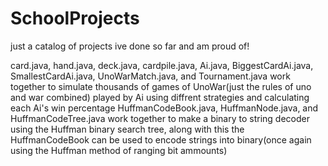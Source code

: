 # SchoolProjects
just a catalog of projects ive done so far and am proud of! 


card.java, hand.java, deck.java, cardpile.java, Ai.java, BiggestCardAi.java, SmallestCardAi.java, UnoWarMatch.java, and Tournament.java work together to simulate thousands of games of UnoWar(just the rules of uno and war combined) played by Ai using diffrent strategies and calculating each Ai's win percentage
HuffmanCodeBook.java, HuffmanNode.java, and HuffmanCodeTree.java work together to make a binary to string decoder using the Huffman binary search tree, along with this the HuffmanCodeBook can be used to encode strings into binary(once again using the Huffman method of ranging bit ammounts)
